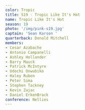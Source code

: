 ```yaml
---
color: Tropic
title: S19 - Tropic Like It's Hot
name: Tropic Like It's Hot
season: 19
photo: '/img/pink-s19.jpg'
captain: 'Sean Karson '
quarterback: Donald Mitchell
members:
- Cesar Azabache
- Antonio Campanelli
- Ashley Hollander
- Barry Mauck
- Patrick McIntyre
- Udochi Onwubiko
- Haley Ruben
- Peter Sima
- Stephen Tackney
- Kevin Zajac
- Daniel ErkenBrack
conference: Nellies
---
```

